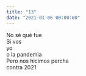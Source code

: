 ```yaml
---
title: "13"
date: "2021-01-06 00:00:00"
---
```


No sé qué fue\
Si vos\
yo\
o la pandemia\
Pero nos hicimos percha\
contra 2021

